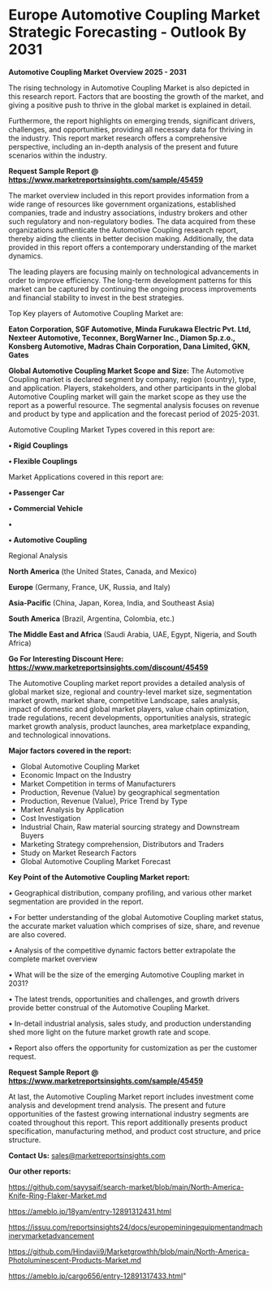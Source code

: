 # Europe Automotive Coupling Market Strategic Forecasting - Outlook By 2031

<Strong> Automotive Coupling Market Overview 2025 - 2031</strong>

The rising technology in Automotive Coupling Market is also depicted in this research report. Factors that are boosting the growth of the market, and giving a positive push to thrive in the global market is explained in detail.

Furthermore, the report highlights on emerging trends, significant drivers, challenges, and opportunities, providing all necessary data for thriving in the industry. This report market research offers a comprehensive perspective, including an in-depth analysis of the present and future scenarios within the industry.

<strong>Request Sample Report @ <a href=https://www.marketreportsinsights.com/sample/45459>https://www.marketreportsinsights.com/sample/45459</a></strong>

The market overview included in this report provides information from a wide range of resources like government organizations, established companies, trade and industry associations, industry brokers and other such regulatory and non-regulatory bodies. The data acquired from these organizations authenticate the Automotive Coupling research report, thereby aiding the clients in better decision making. Additionally, the data provided in this report offers a contemporary understanding of the market dynamics.

The leading players are focusing mainly on technological advancements in order to improve efficiency. The long-term development patterns for this market can be captured by continuing the ongoing process improvements and financial stability to invest in the best strategies.

Top Key players of Automotive Coupling Market are:

<strong>Eaton Corporation, SGF Automotive, Minda Furukawa Electric Pvt. Ltd, Nexteer Automotive, Teconnex, BorgWarner Inc., Diamon Sp.z.o., Konsberg Automotive, Madras Chain Corporation, Dana Limited, GKN, Gates</strong>

<strong><b>Global Automotive Coupling Market Scope and Size:</b></strong>
The Automotive Coupling market is declared segment by company, region (country), type, and application. Players, stakeholders, and other participants in the global Automotive Coupling market will gain the market scope as they use the report as a powerful resource. The segmental analysis focuses on revenue and product by type and application and the forecast period of 2025-2031.

Automotive Coupling Market Types covered in this report are:

<strong>•  Rigid Couplings

•  Flexible Couplings</strong>

Market Applications covered in this report are:

<strong>•  Passenger Car

•  Commercial Vehicle

•  

•  Automotive Coupling</strong> 

Regional Analysis

<strong>North America</strong> (the United States, Canada, and Mexico)

<strong>Europe</strong> (Germany, France, UK, Russia, and Italy)

<strong>Asia-Pacific</strong> (China, Japan, Korea, India, and Southeast Asia)

<strong>South America</strong> (Brazil, Argentina, Colombia, etc.)

<strong>The Middle East and Africa</strong> (Saudi Arabia, UAE, Egypt, Nigeria, and South Africa)

<strong>Go For Interesting Discount Here: <a href=https://www.marketreportsinsights.com/discount/45459>https://www.marketreportsinsights.com/discount/45459</a></strong>

The Automotive Coupling market report provides a detailed analysis of global market size, regional and country-level market size, segmentation market growth, market share, competitive Landscape, sales analysis, impact of domestic and global market players, value chain optimization, trade regulations, recent developments, opportunities analysis, strategic market growth analysis, product launches, area marketplace expanding, and technological innovations.

<strong><b>Major factors covered in the report:</b></strong>
<ul>
  <li>Global Automotive Coupling Market </li>
  <li>Economic Impact on the Industry</li>
  <li>Market Competition in terms of Manufacturers</li>
  <li>Production, Revenue (Value) by geographical segmentation</li>
  <li>Production, Revenue (Value), Price Trend by Type</li>
  <li>Market Analysis by Application</li>
  <li>Cost Investigation</li>
  <li>Industrial Chain, Raw material sourcing strategy and Downstream Buyers</li>
  <li>Marketing Strategy comprehension, Distributors and Traders</li>
  <li>Study on Market Research Factors</li>
  <li>Global Automotive Coupling Market Forecast</li>
</ul>

<strong><b>Key Point of the Automotive Coupling Market report:</b></strong>

• Geographical distribution, company profiling, and various other market segmentation are provided in the report.

• For better understanding of the global Automotive Coupling market status, the accurate market valuation which comprises of size, share, and revenue are also covered.

• Analysis of the competitive dynamic factors better extrapolate the complete market overview

• What will be the size of the emerging Automotive Coupling market in 2031?

• The latest trends, opportunities and challenges, and growth drivers provide better construal of the Automotive Coupling Market.

• In-detail industrial analysis, sales study, and production understanding shed more light on the future market growth rate and scope.

• Report also offers the opportunity for customization as per the customer request.

<strong>Request Sample Report @ <a href=https://www.marketreportsinsights.com/sample/45459>https://www.marketreportsinsights.com/sample/45459</a></strong>

At last, the Automotive Coupling Market report includes investment come analysis and development trend analysis. The present and future opportunities of the fastest growing international industry segments are coated throughout this report. This report additionally presents product specification, manufacturing method, and product cost structure, and price structure.

<strong>Contact Us:</strong>
sales@marketreportsinsights.com

<strong>Our other reports:</strong>

<a href=https://github.com/sayysaif/search-market/blob/main/North-America-Knife-Ring-Flaker-Market.md>https://github.com/sayysaif/search-market/blob/main/North-America-Knife-Ring-Flaker-Market.md</a>

<a href=https://ameblo.jp/18yam/entry-12891312431.html>https://ameblo.jp/18yam/entry-12891312431.html</a>

<a href=https://issuu.com/reportsinsights24/docs/europeminingequipmentandmachinerymarketadvancement>https://issuu.com/reportsinsights24/docs/europeminingequipmentandmachinerymarketadvancement</a>

<a href=https://github.com/Hindavii9/Marketgrowthh/blob/main/North-America-Photoluminescent-Products-Market.md>https://github.com/Hindavii9/Marketgrowthh/blob/main/North-America-Photoluminescent-Products-Market.md</a>

<a href=https://ameblo.jp/cargo656/entry-12891317433.html>https://ameblo.jp/cargo656/entry-12891317433.html</a>"
